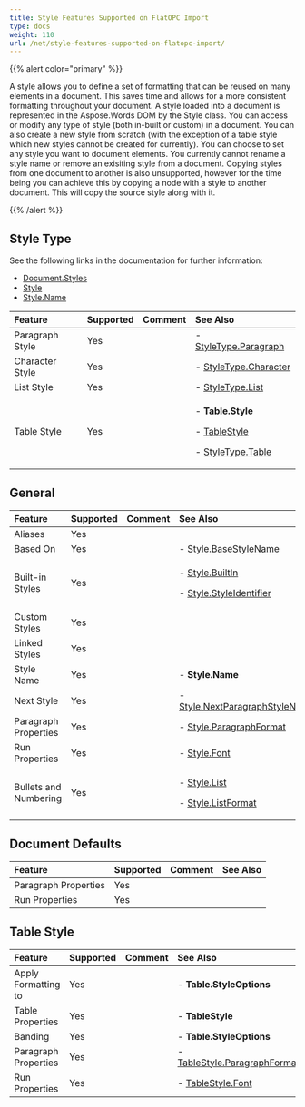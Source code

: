 ```yaml
---
title: Style Features Supported on FlatOPC Import
type: docs
weight: 110
url: /net/style-features-supported-on-flatopc-import/
---
```


{{% alert color="primary" %}} 

A style allows you to define a set of formatting that can be reused on many elements in a document. This saves time and allows for a more consistent formatting throughout your document. A style loaded into a document is represented in the Aspose.Words DOM by the Style class. You can access or modify any type of style (both in-built or custom) in a document. You can also create a new style from scratch (with the exception of a table style which new styles cannot be created for currently). You can choose to set any style you want to document elements. You currently cannot rename a style name or remove an exisiting style from a document. Copying styles from one document to another is also unsupported, however for the time being you can achieve this by copying a node with a style to another document. This will copy the source style along with it.

{{% /alert %}} 
## **Style Type**
See the following links in the documentation for further information:

- [Document.Styles](https://apireference.aspose.com/words/net/aspose.words/documentbase/properties/styles)
- [Style](https://apireference.aspose.com/words/net/aspose.words/style)
- [Style.Name](https://apireference.aspose.com/words/net/aspose.words/style/properties/name)

|**Feature**|**Supported**|**Comment**|**See Also**|
| :- | :- | :- | :- |
|Paragraph Style|Yes| |- [StyleType.Paragraph](https://apireference.aspose.com/words/net/aspose.words/styletype)|
|Character Style|Yes| |- [StyleType.Character](https://apireference.aspose.com/words/net/aspose.words/styletype)|
|List Style|Yes| |- [StyleType.List](https://apireference.aspose.com/words/net/aspose.words/styletype)|
|Table Style|Yes| |<p>- **Table.Style**</p><p>- [TableStyle](http://www.aspose.com/documentation/.net-components/aspose.words-for-.net/aspose.words.tablestyle)</p><p>- [StyleType.Table](https://apireference.aspose.com/words/net/aspose.words/styletype)</p>|
## **General**

|**Feature**|**Supported**|**Comment**|**See Also**|
| :- | :- | :- | :- |
|Aliases|Yes| | |
|Based On|Yes| |- [Style.BaseStyleName](https://apireference.aspose.com/words/net/aspose.words/style/properties/basestylename)|
|Built-in Styles|Yes| |<p>- [Style.BuiltIn](https://apireference.aspose.com/words/net/aspose.words/style/properties/builtin)</p><p>- [Style.StyleIdentifier](https://apireference.aspose.com/words/net/aspose.words/style/properties/styleidentifier)</p>|
|Custom Styles|Yes| | |
|Linked Styles|Yes| | |
|Style Name|Yes| |- **Style.Name**|
|Next Style|Yes| |- [Style.NextParagraphStyleName](https://apireference.aspose.com/words/net/aspose.words/style/properties/nextparagraphstylename)|
|Paragraph Properties|Yes| |- [Style.ParagraphFormat](https://apireference.aspose.com/words/net/aspose.words/style/properties/paragraphformat)|
|Run Properties|Yes| |- [Style.Font](https://apireference.aspose.com/words/net/aspose.words/style/properties/font)|
|Bullets and Numbering|Yes| |<p>- [Style.List](https://apireference.aspose.com/words/net/aspose.words/style/properties/list)</p><p>- [Style.ListFormat](https://apireference.aspose.com/words/net/aspose.words/style/properties/listformat)</p>|
## **Document Defaults**

|**Feature**|**Supported**|**Comment**|**See Also**|
| :- | :- | :- | :- |
|Paragraph Properties|Yes| | |
|Run Properties|Yes| | |
## **Table Style**

|**Feature**|**Supported**|**Comment**|**See Also**|
| :- | :- | :- | :- |
|Apply Formatting to|Yes| |- **Table.StyleOptions**|
|Table Properties|Yes| |- **TableStyle**|
|Banding|Yes| |- **Table.StyleOptions**|
|Paragraph Properties|Yes| |- [TableStyle.ParagraphFormat](https://apireference.aspose.com/words/net/aspose.words/style/properties/paragraphformat)|
|Run Properties|Yes| |- [TableStyle.Font](https://apireference.aspose.com/words/net/aspose.words/style/properties/font)|